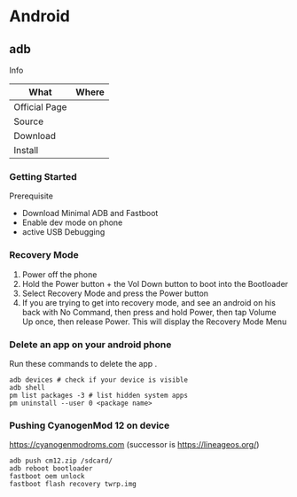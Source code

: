 # Android

## adb

Info

|What|Where|
|-|-|
|Official Page||
|Source||
|Download||
|Install||

### Getting Started

Prerequisite

- Download Minimal ADB and Fastboot
- Enable dev mode on phone
- active USB Debugging

### Recovery Mode

1. Power off the phone
2. Hold the Power button + the Vol Down button to boot into the Bootloader
3. Select Recovery Mode and press the Power button
4. If you are trying to get into recovery mode, and see an android on his back with No Command, then press and hold Power, then tap Volume Up once, then release Power. This will display the Recovery Mode Menu

### Delete an app on your android phone

Run these commands to delete the app <package name>.

```shell
adb devices # check if your device is visible
adb shell
pm list packages -3 # list hidden system apps
pm uninstall --user 0 <package name>
```

### Pushing CyanogenMod 12 on device

<https://cyanogenmodroms.com> (successor is <https://lineageos.org/>)

```shell
adb push cm12.zip /sdcard/
adb reboot bootloader
fastboot oem unlock
fastboot flash recovery twrp.img
```
